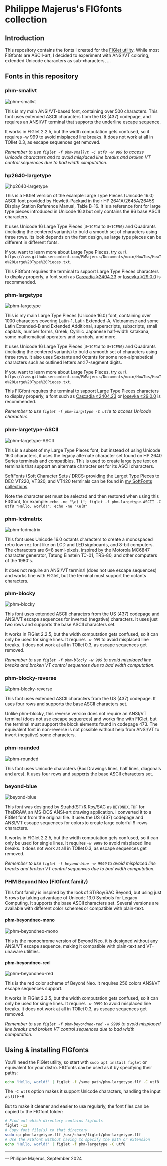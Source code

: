 # Philippe Majerus's FIGfonts collection


## Introduction

This repository contains the fonts I created for the [FIGlet utility](http://www.figlet.org/).
While most FIGfonts are ASCII-art, I decided to experiment with ANSI/VT coloring, extended Unicode characters as sub-characters, …


## Fonts in this repository

### phm-smallvt
![phm-smallvt](images/phm-smallvt.png)

This is my main ANSI/VT-based font, containing over 500 characters.
This font uses extended ASCII characters from the US (437) codepage, and requires an ANSI/VT terminal that supports the underline escape sequence.

It works in FIGlet 2.2.5, but the width computation gets confused, so it requires -w 999 to avoid misplaced line breaks.
It does not work at all in TOIlet 0.3, as escape sequences get removed.

_Remember to use `figlet -f phm-smallvt -C utf8 -w 999` to access Unicode characters and to avoid misplaced line breaks and broken VT control sequences due to bad width computation._

### hp2640-largetype
![hp2640-largetype](images/hp2640-largetype.png)

This is a FIGlet version of the example Large Type Pieces (Unicode 16.0) ASCII font provided by Hewlett-Packard in their HP 2641A/2645A/2645S Display Station Reference Manual, Table B-16.
It is a reference font for large type pieces introduced in Unicode 16.0 but only contains the 96 base ASCII characters.

It uses Unicode 16 Large Type Pieces (`U+1CE1A` to `U+1CE50`) and Quadrants (including the centered variants) to build a smooth set of characters using three rows. Its look depends on the font design, as large type pieces can be different in different fonts.

If you want to learn more about Large Type Pieces, try `curl https://raw.githubusercontent.com/PhMajerus/Documents/main/HowTos/HowTo%20Large%20Type%20Pieces.txt`.

This FIGfont requires the terminal to support Large Type Pieces characters to display properly, a font such as [Cascadia ≥2404.23](https://github.com/microsoft/cascadia-code) or [Iosevka ≥29.0.0](https://github.com/be5invis/Iosevka) is recommended.

### phm-largetype
![phm-largetype](images/phm-largetype.png)

This is my main Large Type Pieces (Unicode 16.0) font, containing over 1000 characters covering Latin-1, Latin Extended-A, Vietnamese and some Latin Extended-B and Extended Additional, superscripts, subscripts, small capitals, number forms, Greek, Cyrillic, Japanese half-width katakana, some mathematical operators and symbols, and more.

It uses Unicode 16 Large Type Pieces (`U+1CE1A` to `U+1CE50`) and Quadrants (including the centered variants) to build a smooth set of characters using three rows.
It also uses Sextants and Octants for some non-alphabetical characters such as outlined letters and 7-segment digits.

If you want to learn more about Large Type Pieces, try `curl https://raw.githubusercontent.com/PhMajerus/Documents/main/HowTos/HowTo%20Large%20Type%20Pieces.txt`.

This FIGfont requires the terminal to support Large Type Pieces characters to display properly, a font such as [Cascadia ≥2404.23](https://github.com/microsoft/cascadia-code) or [Iosevka ≥29.0.0](https://github.com/be5invis/Iosevka) is recommended.

_Remember to use `figlet -f phm-largetype -C utf8` to access Unicode characters._

### phm-largetype-ASCII
![phm-largetype-ASCII](images/phm-largetype-ASCII.png)

This is a subset of my Large Type Pieces font, but instead of using Unicode 16.0 characters, it uses the legacy alternate character set
found on HP 2640 Series terminals and compatibles.
This is used to create large type text on terminals that support an alternate character set for its ASCII characters.

SoftFonts (Soft Character Sets / DRCS) providing the Larget Type Pieces to DEC VT220, VT320, and VT420 terminals can be found in [my SoftFonts
collections](https://github.com/PhMajerus/Documents).

Note the character set must be selected and then restored when using this FIGfont, for example:
`echo -ne "\e( L"; figlet -f phm-largetype-ASCII -C utf8 "Hello, world!"; echo -ne "\e(B"`

### phm-lcdmatrix
![phm-lcdmatrix](images/phm-lcdmatrix.png)

This font uses Unicode 16.0 octants characters to create a monospaced retro low-rez font like on LCD and LED signboards, and 8-bit computers.
The characters are 6×8 semi-pixels, inspired by the Motorola MC6847 character generator, Tatung Einstein TC-01, TRS-80, and other computers of the 1980's.

It does not require an ANSI/VT terminal (does not use escape sequences) and works fine with FIGlet, but the terminal must support the octants characters.

### phm-blocky
![phm-blocky](images/phm-blocky.png)

This font uses extended ASCII characters from the US (437) codepage and ANSI/VT escape sequences for inverted (negative) characters.
It uses just two rows and supports the base ASCII characters set.

It works in FIGlet 2.2.5, but the width computation gets confused, so it can only be used for single lines. It requires `-w 999` to avoid misplaced line breaks.
It does not work at all in TOIlet 0.3, as escape sequences get removed.

_Remember to use `figlet -f phm-blocky -w 999` to avoid misplaced line breaks and broken VT control sequences due to bad width computation._

### phm-blocky-reverse
![phm-blocky-reverse](images/phm-blocky-reverse.png)

This font uses extended ASCII characters from the US (437) codepage.
It uses four rows and supports the base ASCII characters set.

Unlike phm-blocky, this reverse version does not require an ANSI/VT terminal (does not use escape sequences) and works fine with FIGlet, but the terminal must support the block elements found in codepage 473.
The equivalent font in non-reverse is not possible without help from ANSI/VT to invert (negative) some characters.

### phm-rounded
![phm-rounded](images/phm-rounded.png)

This font uses Unicode characters (Box Drawings lines, half lines, diagonals and arcs).
It uses four rows and supports the base ASCII characters set.

### beyond-blue
![beyond-blue](images/beyond-blue.png)

This font was designed by Strahd(ST) & Roy/SAC as `BEYONDX.TDF` for TheDRAW, an MS-DOS ANSI-art drawing application.
I converted it to a FIGlet font from the original file.
It uses the US (437) codepage and ANSI/VT escape sequences for colors to create large colorful 9-rows characters.

It works in FIGlet 2.2.5, but the width computation gets confused, so it can only be used for single lines. It requires `-w 9999` to avoid misplaced line breaks.
It does not work at all in TOIlet 0.3, as escape sequences get removed.

_Remember to use `figlet -f beyond-blue -w 9999` to avoid misplaced line breaks and broken VT control sequences due to bad width computation._


### PHM Beyond Neo (FIGfont family)

This font family is inspired by the look of ST/Roy/SAC Beyond, but using just 5 rows by taking advantage of Unicode 13.0 Symbols for Legacy Computing. It supports the base ASCII characters set.
Several versions are available with different color schemes or compatible with plain-text.

#### phm-beyondneo-mono
![phm-beyondneo-mono](images/phm-beyondneo-mono.png)

This is the monochrome version of Beyond Neo. it is designed without any ANSI/VT escape sequence, making it compatible with plain-text and VT-unaware utilities.

#### phm-beyondneo-red
![phm-beyondneo-red](images/phm-beyondneo-red.png)

This is the red color scheme of Beyond Neo. It requires 256 colors ANSI/VT escape sequences support.

It works in FIGlet 2.2.5, but the width computation gets confused, so it can only be used for single lines. It requires `-w 9999` to avoid misplaced line breaks.
It does not work at all in TOIlet 0.3, as escape sequences get removed.

_Remember to use `figlet -f phm-beyondneo-red -w 9999` to avoid misplaced line breaks and broken VT control sequences due to bad width computation._


## Using & installing FIGfonts
You'll need the FIGlet utility, so start with `sudo apt install figlet` or equivalent for your distro.
FIGfonts can be used as it by specifying their paths:
```bash
echo 'Hello, world!' | figlet -f /some_path/phm-largetype.flf -C utf8
```
The `-C utf8` option makes it support Unicode characters, handling the input as UTF-8.

But to make it cleaner and easier to use regularly, the font files can be copied to the FIGfont folder:
```bash
# Find out which directory contains figfonts
figlet -I2
# Copy font file(s) to that directory
sudo cp phm-largetype.flf /usr/share/figlet/phm-largetype.flf
# Use the FIGfont without having to specify the path or extension
echo 'Hello, world!' | figlet -f phm-largetype -C utf8
```

---

-- Philippe Majerus, September 2024
